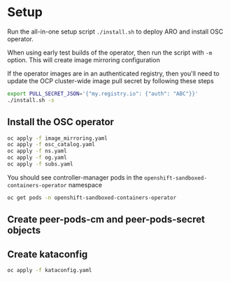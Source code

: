 # Setup

Run the all-in-one setup script `./install.sh` to deploy ARO
and install OSC operator.

When using early test builds of the operator, then run the script
with `-m` option. This will create image mirroring configuration

If the operator images are in an authenticated registry, then you'll need to
update the OCP cluster-wide image pull secret by following these steps

```sh
export PULL_SECRET_JSON='{"my.registry.io": {"auth": "ABC"}}'
./install.sh -s
```

## Install the OSC operator

```sh
oc apply -f image_mirroring.yaml
oc apply -f osc_catalog.yaml
oc apply -f ns.yaml
oc apply -f og.yaml
oc apply -f subs.yaml
```

You should see controller-manager pods in the `openshift-sandboxed-containers-operator` namespace

```sh
oc get pods -n openshift-sandboxed-containers-operator
```

## Create peer-pods-cm and peer-pods-secret objects

## Create kataconfig

```sh
oc apply -f kataconfig.yaml
```
